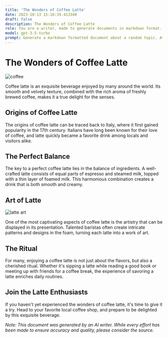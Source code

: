 ```yaml
---
title: 'The Wonders of Coffee Latte'
date: 2023-10-13 15:16:19.413340
draft: false
description: The Wonders of Coffee Latte
role: You are a writer, made to generate documents in markdown format. It is very important that all of the documents you generate are in valid markdown format.
model: gpt-3.5-turbo
prompt: Generate a markdown formatted document about a random topic. At the bottom, include a disclaimer explaining that the document was generated by you. The first line of the document should be the title. Make sure that the entire document is in proper markdown format, using a mix of various tags to make the document visually appealing.
---
```


# The Wonders of Coffee Latte

![coffee](https://images.unsplash.com/photo-1474447812662-7e41b17263ad?ixlib=rb-1.2.1&auto=format&fit=crop&w=1050&q=80)

Coffee latte is an exquisite beverage enjoyed by many around the world. Its smooth and velvety texture, combined with the rich aroma of freshly brewed coffee, makes it a true delight for the senses.

## Origins of Coffee Latte

The origins of coffee latte can be traced back to Italy, where it first gained popularity in the 17th century. Italians have long been known for their love of coffee, and latte quickly became a favorite drink among locals and visitors alike.

## The Perfect Balance

The key to a perfect coffee latte lies in the balance of ingredients. A well-crafted latte consists of equal parts of espresso and steamed milk, topped with a thin layer of foamed milk. This harmonious combination creates a drink that is both smooth and creamy.

## Art of Latte

![latte art](https://images.unsplash.com/photo-1551982750-5a8b2872dbf4?ixlib=rb-1.2.1&auto=format&fit=crop&w=1050&q=80)

One of the most captivating aspects of coffee latte is the artistry that can be displayed in its presentation. Talented baristas often create intricate patterns and designs in the foam, turning each latte into a work of art.

## The Ritual

For many, enjoying a coffee latte is not just about the flavors, but also a cherished ritual. Whether it's sipping a latte while reading a good book or meeting up with friends for a coffee break, the experience of savoring a latte enriches daily routines.

## Join the Latte Enthusiasts

If you haven't yet experienced the wonders of coffee latte, it's time to give it a try. Head to your favorite local coffee shop, and prepare to be delighted by this exquisite beverage.

*Note: This document was generated by an AI writer. While every effort has been made to ensure accuracy and quality, please consider the source.*
